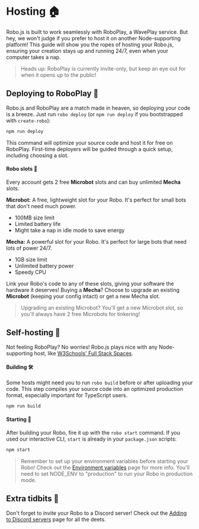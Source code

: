 # Hosting 🏠

Robo.js is built to work seamlessly with RoboPlay, a WavePlay service. But hey, we won't judge if you prefer to host it on another Node-supporting platform! This guide will show you the ropes of hosting your Robo.js, ensuring your creation stays up and running 24/7, even when your computer takes a nap.

> Heads up: RoboPlay is currently invite-only, but keep an eye out for when it opens up to the public!

## Deploying to RoboPlay 🚀

Robo.js and RoboPlay are a match made in heaven, so deploying your code is a breeze. Just run `robo deploy` (or `npm run deploy` if you bootstrapped with `create-robo`):

```bash
npm run deploy
```

This command will optimize your source code and host it for free on RoboPlay. First-time deployers will be guided through a quick setup, including choosing a slot.

#### Robo slots 🎰

Every account gets 2 free **Microbot** slots and can buy unlimited **Mecha** slots.

**Microbot:** A free, lightweight slot for your Robo. It's perfect for small bots that don't need much power.
- 100MB size limit
- Limited battery life
- Might take a nap in idle mode to save energy

**Mecha:** A powerful slot for your Robo. It's perfect for large bots that need lots of power 24/7.
- 1GB size limit
- Unlimited battery power
- Speedy CPU

Link your Robo's code to any of these slots, giving your software the hardware it deserves! Buying a **Mecha**? Choose to upgrade an existing **Microbot** (keeping your config intact) or get a new Mecha slot.

> Upgrading an existing Microbot? You'll get a new Microbot slot, so you'll always have 2 free Microbots for tinkering!

## Self-hosting 🏢

Not feeling RoboPlay? No worries! Robo.js plays nice with any Node-supporting host, like [W3Schools' Full Stack Spaces](https://www.w3schools.com/spaces).

#### Building 🛠️

Some hosts might need you to run `robo build` before or after uploading your code. This step compiles your source code into an optimized production format, especially important for TypeScript users.

```bash
npm run build
```

#### Starting 🏁

After building your Robo, fire it up with the `robo start` command. If you used our interactive CLI, `start` is already in your `package.json` scripts:

```bash
npm start
```

> Remember to set up your environment variables before starting your Robo! Check out the [Environment variables](/environment-variables) page for more info. You'll need to set NODE_ENV to "production" to run your Robo in production mode.

## Extra tidbits 📌

Don't forget to invite your Robo to a Discord server! Check out the [Adding to Discord servers](#) page for all the deets.
